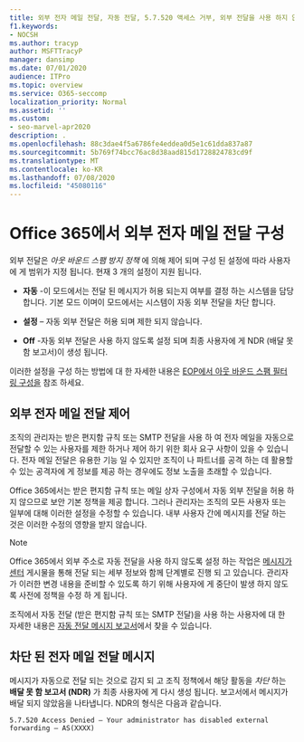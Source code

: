 ```yaml
---
title: 외부 전자 메일 전달, 자동 전달, 5.7.520 액세스 거부, 외부 전달을 사용 하지 않도록 설정, 관리자가 외부 전달을 사용 하지 않도록 설정, 아웃 바운드 스팸 방지 정책
f1.keywords:
- NOCSH
ms.author: tracyp
author: MSFTTracyP
manager: dansimp
ms.date: 07/01/2020
audience: ITPro
ms.topic: overview
ms.service: O365-seccomp
localization_priority: Normal
ms.assetid: ''
ms.custom:
- seo-marvel-apr2020
description: .
ms.openlocfilehash: 88c3dae4f5a6786fe4eddea0d5e1c61dda837a87
ms.sourcegitcommit: 5b769f74bcc76ac8d38aad815d1728824783cd9f
ms.translationtype: MT
ms.contentlocale: ko-KR
ms.lasthandoff: 07/08/2020
ms.locfileid: "45080116"
---
```

# <a name="configuring-external-email-forwarding-in-office-365"></a>Office 365에서 외부 전자 메일 전달 구성

외부 전달은 *아웃 바운드 스팸 방지 정책* 에 의해 제어 되며 구성 된 설정에 따라 사용자에 게 범위가 지정 됩니다. 현재 3 개의 설정이 지원 됩니다.

- **자동** -이 모드에서는 전달 된 메시지가 허용 되는지 여부를 결정 하는 시스템을 담당 합니다.  기본 모드 이며이 모드에서는 시스템이 자동 외부 전달을 차단 합니다.

- **설정** – 자동 외부 전달은 허용 되며 제한 되지 않습니다.

- **Off** -자동 외부 전달은 사용 하지 않도록 설정 되며 최종 사용자에 게 NDR (배달 못 함 보고서)이 생성 됩니다.

이러한 설정을 구성 하는 방법에 대 한 자세한 내용은 [EOP에서 아웃 바운드 스팸 필터링 구성을](https://docs.microsoft.com/microsoft-365/security/office-365-security/configure-the-outbound-spam-policy?view=o365-worldwide) 참조 하세요.

## <a name="controlling-external-email-forwarding"></a>외부 전자 메일 전달 제어

조직의 관리자는 받은 편지함 규칙 또는 SMTP 전달을 사용 하 여 전자 메일을 자동으로 전달할 수 있는 사용자를 제한 하거나 제어 하기 위한 회사 요구 사항이 있을 수 있습니다. 전자 메일 전달은 유용한 기능 일 수 있지만 조직이 나 파트너를 공격 하는 데 활용할 수 있는 공격자에 게 정보를 제공 하는 경우에도 정보 노출을 초래할 수 있습니다.

Office 365에서는 받은 편지함 규칙 또는 메일 상자 구성에서 자동 외부 전달을 허용 하지 않으므로 보안 기본 정책을 제공 합니다. 그러나 관리자는 조직의 모든 사용자 또는 일부에 대해 이러한 설정을 수정할 수 있습니다. 내부 사용자 간에 메시지를 전달 하는 것은 이러한 수정의 영향을 받지 않습니다.

> [!NOTE]
> Office 365에서 외부 주소로 자동 전달을 사용 하지 않도록 설정 하는 작업은 [메시지가 센터](https://admin.microsoft.com/Adminportal/Home?source=applauncher&ref=/MessageCenter) 게시물을 통해 전달 되는 세부 정보와 함께 단계별로 진행 되 고 있습니다. 관리자가 이러한 변경 내용을 준비할 수 있도록 하기 위해 사용자에 게 중단이 발생 하지 않도록 사전에 정책을 수정 하 게 됩니다.

조직에서 자동 전달 (받은 편지함 규칙 또는 SMTP 전달)을 사용 하는 사용자에 대 한 자세한 내용은 [자동 전달 메시지 보고서](https://docs.microsoft.com/microsoft-365/security/office-365-security/mfi-auto-forwarded-messages-report?view=o365-worldwide)에서 찾을 수 있습니다.

## <a name="the-blocked-email-forwarding-message"></a>차단 된 전자 메일 전달 메시지

메시지가 자동으로 전달 되는 것으로 감지 되 고 조직 정책에서 해당 활동을 *차단* 하는 **배달 못 함 보고서 (NDR)** 가 최종 사용자에 게 다시 생성 됩니다. 보고서에서 메시지가 배달 되지 않았음을 나타냅니다. NDR의 형식은 다음과 같습니다. 

`5.7.520 Access Denied – Your administrator has disabled external forwarding – AS(XXXX)`
